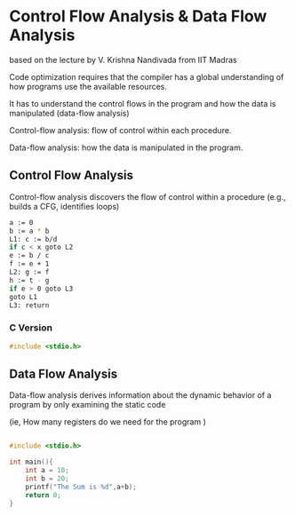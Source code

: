 # Control Flow Analysis & Data Flow Analysis

based on the lecture by V. Krishna Nandivada from IIT Madras

Code optimization requires that the compiler has a global understanding of how programs use the available resources.

It has to understand the control flows in the program and how the data is manipulated (data-flow analysis)

Control-flow analysis: flow of control within each procedure.

Data-flow analysis: how the data is manipulated in the program.

## Control Flow Analysis

Control-flow analysis discovers the flow of control within a procedure
(e.g., builds a CFG, identifies loops)

```sh
a := 0
b := a * b
L1: c := b/d
if c < x goto L2
e := b / c
f := e + 1
L2: g := f
h := t - g
if e > 0 goto L3
goto L1
L3: return
```
### C Version

```c
#include <stdio.h>

```

## Data Flow Analysis

Data-flow analysis derives information about the dynamic
behavior of a program by only examining the static code

(ie, How many registers do we need for the program )

```c

#include <stdio.h>

int main(){
    int a = 10;
    int b = 20;
    printf("The Sum is %d",a+b);
    return 0;
}
